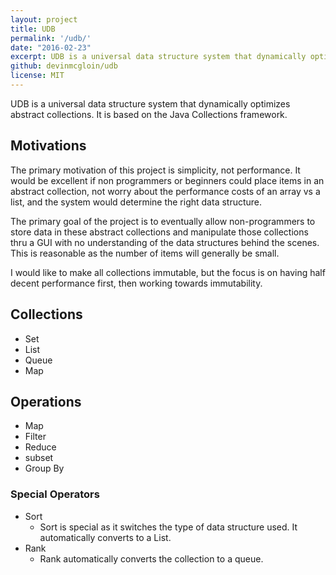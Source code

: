 ```yaml
---
layout: project
title: UDB
permalink: '/udb/'
date: "2016-02-23"
excerpt: UDB is a universal data structure system that dynamically optimizes abstract collections.
github: devinmcgloin/udb
license: MIT
---
```


UDB is a universal data structure system that dynamically optimizes abstract collections. It is based on the Java Collections framework.

## Motivations
The primary motivation of this project is simplicity, not performance. It would be excellent if non programmers or beginners could place items in an abstract collection, not worry about the performance costs of an array vs a list, and the system would determine the right data structure.

The primary goal of the project is to eventually allow non-programmers to store data in these abstract collections and manipulate those collections thru a GUI with no understanding of the data structures behind the scenes. This is reasonable as the number of items will generally be small.

I would like to make all collections immutable, but the focus is on having half decent performance first, then working towards immutability.

## Collections

- Set
- List
- Queue
- Map

## Operations

- Map
- Filter
- Reduce
- subset
- Group By

### Special Operators

- Sort
  - Sort is special as it switches the type of data structure used. It automatically converts to a List.
- Rank
  - Rank automatically converts the collection to a queue.
